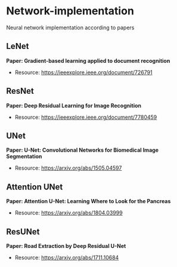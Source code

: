 # Network-implementation
Neural network implementation according to papers

## LeNet
**Paper: Gradient-based learning applied to document recognition**

* Resource: https://ieeexplore.ieee.org/document/726791

## ResNet
**Paper: Deep Residual Learning for Image Recognition**

* Resource: https://ieeexplore.ieee.org/document/7780459

## UNet
**Paper: U-Net: Convolutional Networks for Biomedical Image Segmentation**

* Resource: https://arxiv.org/abs/1505.04597

## Attention UNet
**Paper: Attention U-Net: Learning Where to Look for the Pancreas**

* Resource: https://arxiv.org/abs/1804.03999

## ResUNet
**Paper: Road Extraction by Deep Residual U-Net**

* Resource: https://arxiv.org/abs/1711.10684
